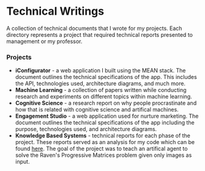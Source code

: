 # Technical Writings
A collection of technical documents that I wrote for my projects. Each directory represents a project that required technical reports 
presented to management or my professor.

### Projects
* **iConfigurator** - a web application I built using the MEAN stack. The document outlines the technical specifications of the app. This includes the API, technologies used, architecture diagrams, and much more.
* **Machine Learning** - a collection of papers written while conducting research and experiments on different topics within machine learning.
* **Cognitive Science** - a research report on why people procrastinate and how that is related with cognitive science and artifical machines. 
* **Engagement Studio** - a web application used for nurture marketing. The document outlines the technical specifications of the app including the purpose, technologies used, and architecture diagrams.
* **Knowledge Based Systems** - technical reports for each phase of the project. These reports served as an analysis for my code which can be found [here](https://github.com/bradware/ravens-progressive-matrices-test). The goal of the project was to teach an artifical agent to solve the Raven's Progressive Matrices problem given only images as input. 



